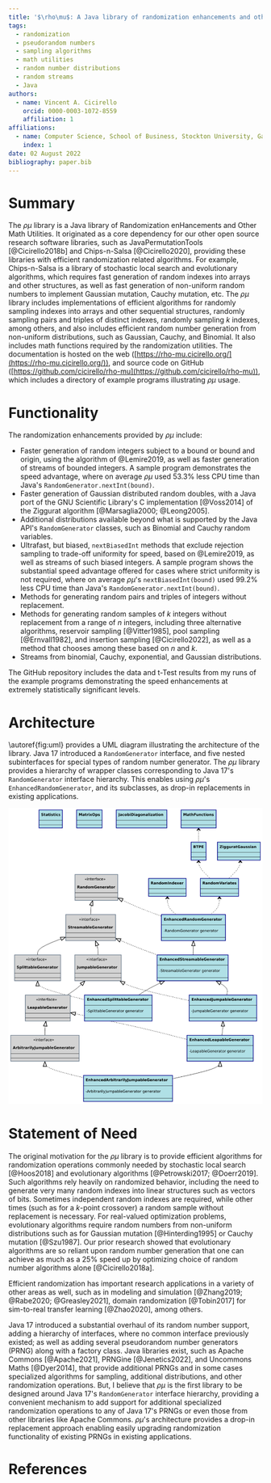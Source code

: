 ```yaml
---
title: '$\rho\mu$: A Java library of randomization enhancements and other math utilities'
tags:
  - randomization
  - pseudorandom numbers
  - sampling algorithms
  - math utilities
  - random number distributions
  - random streams
  - Java
authors:
  - name: Vincent A. Cicirello
    orcid: 0000-0003-1072-8559
    affiliation: 1
affiliations:
  - name: Computer Science, School of Business, Stockton University, Galloway, NJ 08205
    index: 1
date: 02 August 2022
bibliography: paper.bib
---
```


# Summary

The $\rho\mu$ library is a Java library of Randomization enHancements and Other Math Utilities. It originated as a core dependency for our other open source research software libraries, such as JavaPermutationTools [@Cicirello2018b] and Chips-n-Salsa [@Cicirello2020], providing these libraries with efficient randomization related algorithms. For example, Chips-n-Salsa is a library of stochastic local search and evolutionary algorithms, which requires fast generation of random indexes into arrays and other structures, as well as fast generation of non-uniform random numbers to implement Gaussian mutation, Cauchy mutation, etc. The $\rho\mu$ library includes implementations of efficient algorithms for randomly sampling indexes into arrays and other sequential structures, randomly sampling pairs and triples of distinct indexes, randomly sampling $k$ indexes, among others, and also includes efficient random number generation from non-uniform distributions, such as Gaussian, Cauchy, and Binomial. It also includes math functions required by the randomization utilities. The documentation is hosted on the web ([https://rho-mu.cicirello.org/](https://rho-mu.cicirello.org/)), and source code on GitHub ([https://github.com/cicirello/rho-mu](https://github.com/cicirello/rho-mu)), which includes a directory of example programs illustrating $\rho\mu$ usage.

# Functionality

The randomization enhancements provided by $\rho\mu$ include:

* Faster generation of random integers subject to a bound or bound and origin, using the algorithm of @Lemire2019, as well as faster generation of streams of bounded integers. A sample program demonstrates the speed advantage, where on average $\rho\mu$ used 53.3% less CPU time than Java's `RandomGenerator.nextInt(bound)`.
* Faster generation of Gaussian distributed random doubles, with a Java port of the GNU Scientific Library's C implementation [@Voss2014] of the Ziggurat algorithm [@Marsaglia2000; @Leong2005].
* Additional distributions available beyond what is supported by the Java API's `RandomGenerator` classes, such as Binomial and Cauchy random variables.
* Ultrafast, but biased, `nextBiasedInt` methods that exclude rejection sampling to trade-off uniformity for speed, based on @Lemire2019, as well as streams of such biased integers. A sample program shows the substantial speed advantage offered for cases where strict uniformity is not required, where on average $\rho\mu$'s `nextBiasedInt(bound)` used 99.2% less CPU time than Java's `RandomGenerator.nextInt(bound)`.
* Methods for generating random pairs and triples of integers without replacement.
* Methods for generating random samples of $k$ integers without replacement from a range of $n$ integers, including three alternative algorithms, reservoir sampling [@Vitter1985], pool sampling [@Ernvall1982], and insertion sampling [@Cicirello2022], as well as a method that chooses among these based on $n$ and $k$.
* Streams from binomial, Cauchy, exponential, and Gaussian distributions.

The GitHub repository includes the data and t-Test results from my runs of the example programs demonstrating the speed enhancements at extremely statistically significant levels.

# Architecture

\autoref{fig:uml} provides a UML diagram illustrating the architecture of the library. Java 17 introduced a `RandomGenerator` interface, and five nested subinterfaces for special types of random number generator. The $\rho\mu$ library provides a hierarchy of wrapper classes corresponding to Java 17's `RandomGenerator` interface hierarchy. This enables using $\rho\mu$'s `EnhancedRandomGenerator`, and its subclasses, as drop-in replacements in existing applications.

![UML diagram of $\rho\mu$. Java API interfaces in gray, and $\rho\mu$ classes in blue.\label{fig:uml}](uml.png)

# Statement of Need

The original motivation for the $\rho\mu$ library is to provide efficient algorithms for randomization operations commonly needed by stochastic local search [@Hoos2018] and evolutionary algorithms [@Petrowski2017; @Doerr2019]. Such algorithms rely heavily on randomized behavior, including the need to generate very many random indexes into linear structures such as vectors of bits. Sometimes independent random indexes are required, while other times (such as for a $k$-point crossover) a random sample without replacement is necessary. For real-valued optimization problems, evolutionary algorithms require random numbers from non-uniform distributions such as for Gaussian mutation [@Hinterding1995] or Cauchy mutation [@Szu1987]. Our prior research showed that evolutionary algorithms are so reliant upon random number generation that one can achieve as much as a 25% speed up by optimizing choice of random number algorithms alone [@Cicirello2018a].

Efficient randomization has important research applications in a variety of other areas as well, such as in modeling and simulation [@Zhang2019; @Rabe2020; @Greasley2021], domain randomization [@Tobin2017] for sim-to-real transfer learning [@Zhao2020], among others.

Java 17 introduced a substantial overhaul of its random number support, adding a hierarchy of interfaces, where no common interface previously existed; as well as adding several pseudorandom number generators (PRNG) along with a factory class. Java libraries exist, such as Apache Commons [@Apache2021], PRNGine [@Jenetics2022], and Uncommons Maths [@Dyer2014], that provide additional PRNGs and in some cases specialized algorithms for sampling, additional distributions, and other randomization operations. But, I believe that $\rho\mu$ is the first library to be designed around Java 17's `RandomGenerator` interface hierarchy, providing a convenient mechanism to add support for additional specialized randomization operations to any of Java 17's PRNGs or even those from other libraries like Apache Commons. $\rho\mu$'s architecture provides a drop-in replacement approach enabling easily upgrading randomization functionality of existing PRNGs in existing applications. 

# References
